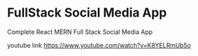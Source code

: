 # FullStack Social Media App
Complete React MERN Full Stack Social Media App


youtube link
https://www.youtube.com/watch?v=K8YELRmUb5o
